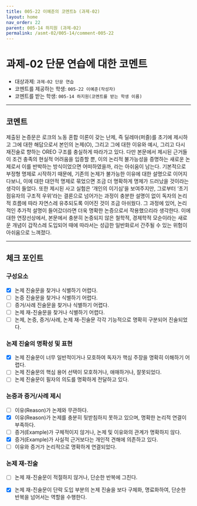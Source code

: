 ```yaml
---
title: 005-22 이예준의 코멘트b (과제-02) 
layout: home
nav_order: 22
parent: 005-14 하지원 (과제-02)
permalink: /asmt-02/005-14/comment-005-22
---
```


# 과제-02 단문 연습에 대한 코멘트

- 대상과제: `과제-02 단문 연습`
- 코멘트를 제공하는 학생: `005-22 이예준(작성자)` 
- 코멘트를 받는 학생: `005-14 하지원(코멘트를 받는 학생 이름)` 

---

## 코멘트

제출된 논증문은 로크의 노동 혼합 이론이 갖는 난제, 즉 딜레마(퍼즐)를 초기에 제시하고 그에 대한 해답으로서 본인의 논제(O), 그리고 그에 대한 이유와 예시, 그리고 다시 재진술로 향하는 OREO 구조를 충실하게 따라가고 있다. 다만 본문에서 제시된 근거들이 조건 충족의 현실적 어려움을 입증할 뿐, 이의 논리적 불가능성을 증명하는 새로운 논제로서 이를 반박하는 방식이었으면 어떠하였을까, 라는 아쉬움이 남는다. 기본적으로 부정형 명제로 시작하기 때문에, 기존의 논제가 불가능한 이유에 대한 설명으로 이어지다보니, 이에 대한 대안적 명제로 묶었으면 조금 더 명확하게 명제가 드러났을 것이라는 생각이 들었다. 또한 제시된 사고 실험은 ‘개인의 이기심’을 보여주지만, 그로부터 ‘초기 점유자의 구조적 우위’라는 결론으로 넘어가는 과정이 충분한 설명이 없이 독자의 논리적 흐름에 따라 자연스레 유추되도록 이어진 것이 조금 아쉬웠다. 그 과정에 있어, 논리적인 추가적 설명이 들어갔더라면 더욱 명확한 논증으로서 작용했으리라 생각한다. 이에 대한 연장선상에서, 본문에서 충분히 논증되지 않은 철학적, 경제학적 모순이라는 새로운 개념이 갑작스레 도입되어 때에 따라서는 성급한 일반화로서 간주될 수 있는 위험이 아쉬움으로 느껴졌다.

---

## 체크 포인트

### **구성요소**
- [x] 논제 진술문을 찾거나 식별하기 어렵다.
- [ ] 논증 진술문을 찾거나 식별하기 어렵다.
- [ ] 증거/사례 진술문을 찾거나 식별하기 어렵다.
- [ ] 논제 재-진술문을 찾거나 식별하기 어렵다.
- [ ] 논제, 논증, 증거/사례, 논제 재-진술문 각각 기능적으로 명확히 구분되어 진술되었다.

### **논제 진술의 명확성 및 표현**  
- [x] 논제 진술문이 너무 일반적이거나 모호하여 독자가 핵심 주장을 명확히 이해하기 어렵다.
- [ ] 논제 진술문의 핵심 용어 선택이 모호하거나, 애매하거나, 잘못되었다.
- [ ] 논제 진술문이 필자의 의도를 명확하게 전달하고 있다.  

### **논증과 증거/사례 제시**  
- [ ] 이유(Reason)가 논제와 무관하다.
- [x] 이유(Reason)가 논제를 충분히 뒷받침하지 못하고 있으며, 명확한 논리적 연결이 부족하다.
- [ ] 증거(Example)가 구체적이지 않거나, 논제 및 이유와의 관계가 명확하지 않다. 
- [x] 증거(Example)가 사실적 근거보다는 개인적 견해에 의존하고 있다.
- [ ] 이유와 증거가 논리적으로 명확하게 연결되었다.  

### **논제 재-진술**  
- [ ] 논제 재-진술문이 적절하지 않거나, 단순한 반복에 그친다.
- [x] 논제 재-진술문이 단락 도입 부분의 논제 진술을 보다 구체화, 명료화하여, 단순한 반복을 넘어서는 역할을 수행한다.

